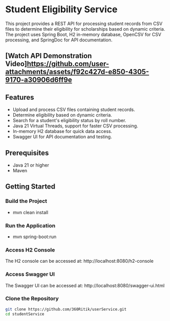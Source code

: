 

# Student Eligibility Service

This project provides a REST API for processing student records from CSV files to determine their eligibility for scholarships based on dynamic criteria. The project uses Spring Boot, H2 in-memory database, OpenCSV for CSV processing, and SpringDoc for API documentation.


## [Watch API Demonstration Video]https://github.com/user-attachments/assets/f92c427d-e850-4305-9170-a30906d6ff9e




## Features

- Upload and process CSV files containing student records.
- Determine eligibility based on dynamic criteria.
- Search for a student's eligibility status by roll number.
- Java 21 Virtual Threads, support for faster CSV processing.
- In-memory H2 database for quick data access.
- Swagger UI for API documentation and testing.

## Prerequisites

- Java 21 or higher
- Maven

## Getting Started

### Build the Project
- mvn clean install

### Run the Application
- mvn spring-boot:run

### Access H2 Console
The H2 console can be accessed at: http://localhost:8080/h2-console

### Access Swagger UI
The Swagger UI can be accessed at: http://localhost:8080/swagger-ui.html

### Clone the Repository

```sh
git clone https://github.com/360Ritik/userService.git
cd studentService

